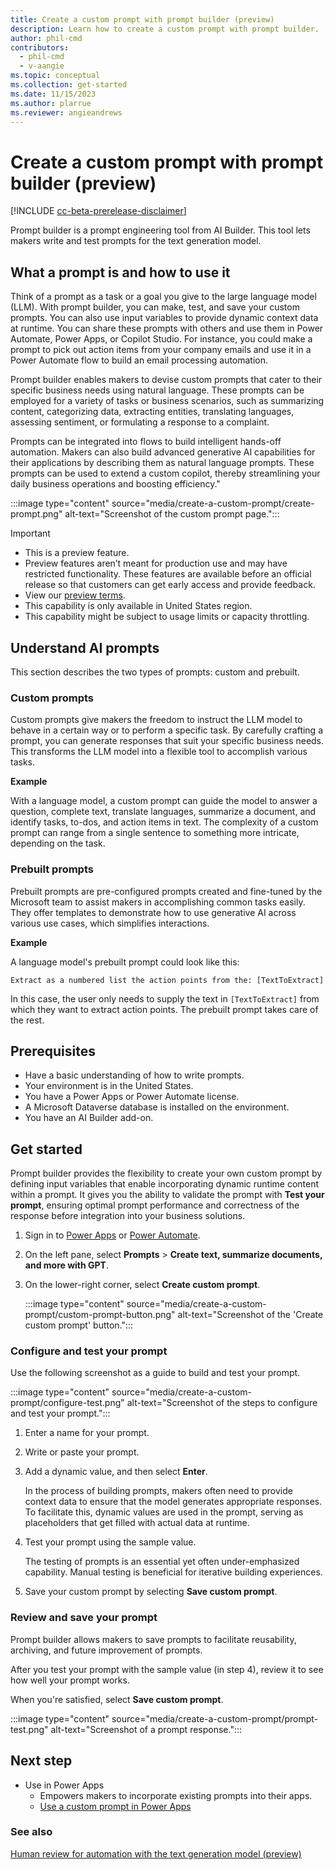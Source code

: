 ```yaml
---
title: Create a custom prompt with prompt builder (preview)
description: Learn how to create a custom prompt with prompt builder.
author: phil-cmd
contributors:
  - phil-cmd
  - v-aangie
ms.topic: conceptual
ms.collection: get-started
ms.date: 11/15/2023
ms.author: plarrue
ms.reviewer: angieandrews
---
```


# Create a custom prompt with prompt builder (preview)

[!INCLUDE [cc-beta-prerelease-disclaimer](./includes/cc-beta-prerelease-disclaimer.md)]

Prompt builder is a prompt engineering tool from AI Builder. This tool lets makers write and test prompts for the text generation model.

## What a prompt is and how to use it

Think of a prompt as a task or a goal you give to the large language model (LLM). With prompt builder, you can make, test, and save your custom prompts. You can also use input variables to provide dynamic context data at runtime. You can share these prompts with others and use them in Power Automate, Power Apps, or Copilot Studio. For instance, you could make a prompt to pick out action items from your company emails and use it in a Power Automate flow to build an email processing automation.

Prompt builder enables makers to devise custom prompts that cater to their specific business needs using natural language. These prompts can be employed for a variety of tasks or business scenarios, such as summarizing content, categorizing data, extracting entities, translating languages, assessing sentiment, or formulating a response to a complaint.

Prompts can be integrated into flows to build intelligent hands-off automation. Makers can also build advanced generative AI capabilities for their applications by describing them as natural language prompts. These prompts can be used to extend a custom copilot, thereby streamlining your daily business operations and boosting efficiency."

:::image type="content" source="media/create-a-custom-prompt/create-prompt.png" alt-text="Screenshot of the custom prompt page.":::

> [!IMPORTANT]
> - This is a preview feature.
> - Preview features aren’t meant for production use and may have restricted functionality. These features are available before an official release so that customers can get early access and provide feedback.
> - View our [preview terms](https://powerplatform.microsoft.com/en-us/legaldocs/supp-powerplatform-preview/).
> - This capability is only available in United States region.
> - This capability might be subject to usage limits or capacity throttling.

## Understand AI prompts

This section describes the two types of prompts: custom and prebuilt.

### Custom prompts

Custom prompts give makers the freedom to instruct the LLM model to behave in a certain way or to perform a specific task. By carefully crafting a prompt, you can generate responses that suit your specific business needs. This transforms the LLM model into a flexible tool to accomplish various tasks.

**Example**

With a language model, a custom prompt can guide the model to answer a question, complete text, translate languages, summarize a document, and identify tasks, to-dos, and action items in text. The complexity of a custom prompt can range from a single sentence to something more intricate, depending on the task.

### Prebuilt prompts

Prebuilt prompts are pre-configured prompts created and fine-tuned by the Microsoft team to assist makers in accomplishing common tasks easily. They offer templates to demonstrate how to use generative AI across various use cases, which simplifies interactions.

**Example**

A language model's prebuilt prompt could look like this:

`Extract as a numbered list the action points from the: [TextToExtract]`

In this case, the user only needs to supply the text in `[TextToExtract]` from which they want to extract action points. The prebuilt prompt takes care of the rest.

## Prerequisites

- Have a basic understanding of how to write prompts.
- Your environment is in the United States.
- You have a Power Apps or Power Automate license.
- A Microsoft Dataverse database is installed on the environment.
- You have an AI Builder add-on.

## Get started

Prompt builder provides the flexibility to create your own custom prompt by defining input variables that enable incorporating dynamic runtime content within a prompt. It gives you the ability to validate the prompt with **Test your prompt**, ensuring optimal prompt performance and correctness of the response before integration into your business solutions.

1. Sign in to [Power Apps](https://make.powerapps.com) or [Power Automate](https://flow.microsoft.com).
1. On the left pane, select **Prompts** > **Create text, summarize documents, and more with GPT**.
1. On the lower-right corner, select **Create custom prompt**.

    :::image type="content" source="media/create-a-custom-prompt/custom-prompt-button.png" alt-text="Screenshot of the 'Create custom prompt' button."::: 

### Configure and test your prompt

Use the following screenshot as a guide to build and test your prompt.

:::image type="content" source="media/create-a-custom-prompt/configure-test.png" alt-text="Screenshot of the steps to configure and test your prompt."::: 

1. Enter a name for your prompt.
1. Write or paste your prompt.
1. Add a dynamic value, and then select **Enter**.

    In the process of building prompts, makers often need to provide context data to ensure that the model generates appropriate responses. To facilitate this, dynamic values are used in the prompt, serving as placeholders that get filled with actual data at runtime.
  
1. Test your prompt using the sample value.

    The testing of prompts is an essential yet often under-emphasized capability. Manual testing is beneficial for iterative building experiences.

1. Save your custom prompt by selecting **Save custom prompt**.

### Review and save your prompt

Prompt builder allows makers to save prompts to facilitate reusability, archiving, and future improvement of prompts.

After you test your prompt with the sample value (in step 4), review it to see how well your prompt works.

When you're satisfied, select **Save custom prompt**.

:::image type="content" source="media/create-a-custom-prompt/prompt-test.png" alt-text="Screenshot of a prompt response.":::

## Next step

- Use in Power Apps
    - Empowers makers to incorporate existing prompts into their apps.
    - [Use a custom prompt in Power Apps](use-a-custom-prompt-in-app.md)

### See also

[Human review for automation with the text generation model (preview)](azure-openai-human-review.md)
